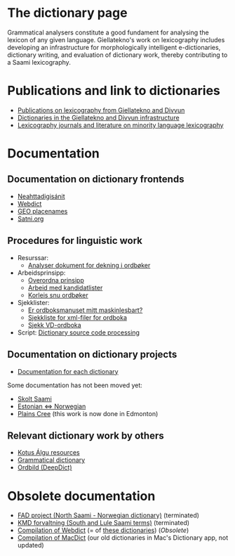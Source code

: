 The dictionary page
===================

Grammatical analysers constitute a good fundament for analysing the
lexicon of any given language. Giellatekno's work on lexicography
includes developing an infrastructure for morphologically intelligent
e-dictionaries, dictionary writing, and evaluation of dictionary work,
thereby contributing to a Saami lexicography.


# Publications and link to dictionaries

-   [Publications on
    lexicography from Giellatekno and Divvun](http://giellatekno.uit.no/lexpublications.html)
-   [Dictionaries in the Giellatekno and Divvun
    infrastructure](http://dicts.uit.no/index.eng.html)
-   [Lexicography journals and literature on minority language lexicography](minoritylexlitt.md) 
    

# Documentation

## Documentation on dictionary frontends
-   [Neahttadigisánit](neahttadigisanit.html) 
-   [Webdict](webdict.html)
-   [GEO placenames](geo.html)
-   [Satni.org](satniorg.md) 



## Procedures for linguistic work
-	Resurssar:
	- [Analyser dokument for dekning i ordbøker](http://gtweb.uit.no/webpipeline)
-   Arbeidsprinsipp:
    -   [Overordna prinsipp](dictionarywork.html)
    -   [Arbeid med kandidatlister](NyeKandidater.html)
    -   [Korleis snu ordbøker](PrinsippForOrdbokssnuing.html)
-   Sjekklister:
    -   [Er ordboksmanuset mitt maskinlesbart?](Maskinlesbar.html)
    -   [Sjekkliste for xml-filer for ordboka](checklist.html)
    -   [Sjekk VD-ordboka](VDcheck.html)
-   Script: [Dictionary source code
    processing](DictionaryManipulation.html)

## Documentation on dictionary projects

- [Documentation for each dictionary](https://giellalt.github.io/dicts/DictionarySources.html)

Some documentation has not been moved yet:

-   [Skolt Saami](SkoltSaami2X.html)
-   [Estonian ⇔ Norwegian](est2nob/EstonianNorwegian.html)
-   [Plains Cree](crkdict.html) (this work is now done in Edmonton)


## Relevant dictionary work by others

-   [Kotus Álgu resources](KotusResources.html)
-   [Grammatical dictionary](GrammaticalDictionary.html)
-   [Ordbild (DeepDict)](Ordbild.html)

# Obsolete documentation

-   [FAD project (North Saami - Norwegian dictionary)](fad.html) (terminated)
-   [KMD forvaltning (South and Lule Saami terms)](fad2/kmd.html) (terminated)
-   [Compilation of Webdict](WebdictCompilation.html) (= of [these dictionaries](http://gtweb.uit.no/webdict/))  (*Obsolete*)
-   [Compilation of MacDict](InteractiveDictionaryCompilation.html) (our old dictionaries in Mac's Dictionary app, not updated)

